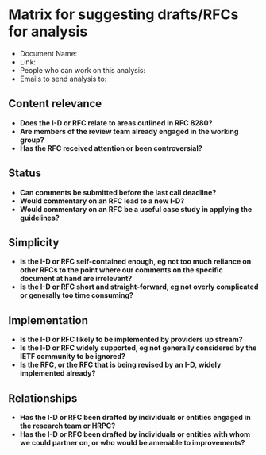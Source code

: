# Matrix for suggesting drafts/RFCs for analysis

- Document Name:
- Link:
- People who can work on this analysis:
- Emails to send analysis to:


## Content relevance
- **Does the I-D or RFC relate to areas outlined in RFC 8280?**
- **Are members of the review team already engaged in the working group?**
- **Has the RFC received attention or been controversial?**

## Status
- **Can comments be submitted before the last call deadline?**
- **Would commentary on an RFC lead to a new I-D?**
- **Would commentary on an RFC be a useful case study in applying the guidelines?**

## Simplicity
- **Is the I-D or RFC self-contained enough, eg not too much reliance on
other RFCs to the point where our comments on the specific document at
hand are irrelevant?** 
- **Is the I-D or RFC short and straight-forward, eg not overly
complicated or generally too time consuming?**

## Implementation
- **Is the I-D or RFC likely to be implemented by providers up stream?**
- **Is the I-D or RFC widely supported, eg not generally considered by
the IETF community to be ignored?**
- **Is the RFC, or the RFC that is being revised by an I-D, widely
implemented already?**

## Relationships
- **Has the I-D or RFC been drafted by individuals or entities engaged
in the research team or HRPC?**
- **Has the I-D or RFC been drafted by individuals or entities with whom
we could partner on, or who would be amenable to improvements?**